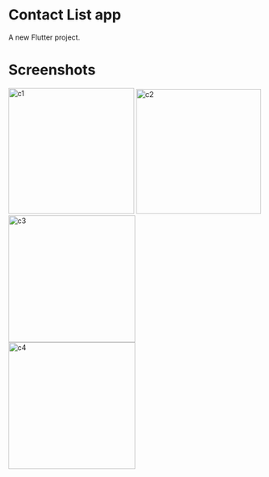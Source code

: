 # Contact List app

A new Flutter project.



# Screenshots

<img width="249" alt="c1" src="https://github.com/Abuessa265/Contact_List_App/assets/76743694/5c5bdb54-4104-4cbf-9b30-b0fe2da1a0e5">
<img width="247" alt="c2" src="https://github.com/Abuessa265/Contact_List_App/assets/76743694/7821dedd-7bcf-4d2e-84ba-9da72172d127">


<img width="251" alt="c3" src="https://github.com/Abuessa265/Contact_List_App/assets/76743694/9378ce34-4212-4c73-bd24-577db55405a7">
<img width="251" alt="c4" src="https://github.com/Abuessa265/Contact_List_App/assets/76743694/816dc2cd-632c-4f09-99ff-ed486a2bb3fb">






